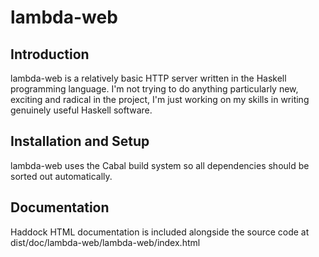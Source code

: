 lambda-web
=====

Introduction
-----
lambda-web is a relatively basic HTTP server written in the Haskell programming language.
I'm not trying to do anything particularly new, exciting and radical in the project, I'm
just working on my skills in writing genuinely useful Haskell software.

Installation and Setup
-----
lambda-web uses the Cabal build system so all dependencies should be sorted out automatically.

Documentation
-----
Haddock HTML documentation is included alongside the source code at dist/doc/lambda-web/lambda-web/index.html
